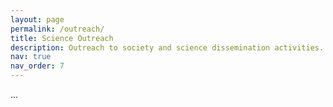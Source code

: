 ```yaml
---
layout: page
permalink: /outreach/
title: Science Outreach
description: Outreach to society and science dissemination activities.
nav: true
nav_order: 7
---
```


...